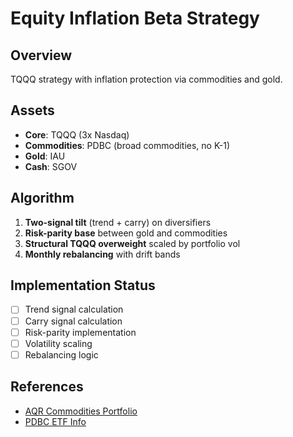 # Equity Inflation Beta Strategy

## Overview
TQQQ strategy with inflation protection via commodities and gold.

## Assets
- **Core**: TQQQ (3x Nasdaq)
- **Commodities**: PDBC (broad commodities, no K-1)
- **Gold**: IAU
- **Cash**: SGOV

## Algorithm
1. **Two-signal tilt** (trend + carry) on diversifiers
2. **Risk-parity base** between gold and commodities
3. **Structural TQQQ overweight** scaled by portfolio vol
4. **Monthly rebalancing** with drift bands

## Implementation Status
- [ ] Trend signal calculation
- [ ] Carry signal calculation
- [ ] Risk-parity implementation
- [ ] Volatility scaling
- [ ] Rebalancing logic

## References
- [AQR Commodities Portfolio](https://www.aqr.com/-/media/AQR/Documents/Whitepapers/Building-a-Better-Commodities-Portfolio.pdf)
- [PDBC ETF Info](https://www.invesco.com/us/financial-products/etfs/product-detail?ticker=PDBC)